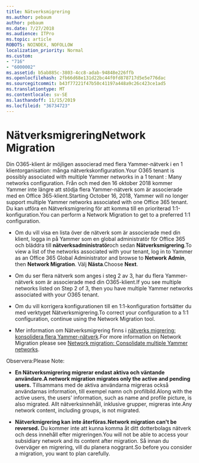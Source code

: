 ```yaml
---
title: Nätverksmigrering
ms.author: pebaum
author: pebaum
ms.date: 7/27/2018
ms.audience: ITPro
ms.topic: article
ROBOTS: NOINDEX, NOFOLLOW
localization_priority: Normal
ms.custom:
- "716"
- "6000002"
ms.assetid: b5ab885c-3803-4cc8-adab-94848e226ffb
ms.openlocfilehash: 2fb66d68e131d22bc44f0fd878717d5e5e776dac
ms.sourcegitcommit: b43f77221f47b50c41197a448a9c26c423ce1ad5
ms.translationtype: MT
ms.contentlocale: sv-SE
ms.lasthandoff: 11/15/2019
ms.locfileid: "36734723"
---
```

# <a name="network-migration"></a><span data-ttu-id="d36e8-102">Nätverksmigrering</span><span class="sxs-lookup"><span data-stu-id="d36e8-102">Network Migration</span></span>

<span data-ttu-id="d36e8-103">Din O365-klient är möjligen associerad med flera Yammer-nätverk i en 1 klientorganisation: många nätverkskonfiguration.</span><span class="sxs-lookup"><span data-stu-id="d36e8-103">Your O365 tenant is possibly associated with multiple Yammer networks in a 1 tenant : Many networks configuration.</span></span> <span data-ttu-id="d36e8-104">Från och med den 16 oktober 2018 kommer Yammer inte längre att stödja flera Yammer-nätverk som är associerade med en Office 365-klient.</span><span class="sxs-lookup"><span data-stu-id="d36e8-104">Starting October 16, 2018, Yammer will no longer support multiple Yammer networks associated with one Office 365 tenant.</span></span> <span data-ttu-id="d36e8-105">Du kan utföra en Nätverksmigrering för att komma till en prioriterad 1:1-konfiguration.</span><span class="sxs-lookup"><span data-stu-id="d36e8-105">You can perform a Network Migration to get to a preferred 1:1 configuration.</span></span>
  
- <span data-ttu-id="d36e8-106">Om du vill visa en lista över de nätverk som är associerade med din klient, logga in på Yammer som en global administratör för Office 365 och bläddra till **nätverksadministratör**och sedan **Nätverksmigrering**.</span><span class="sxs-lookup"><span data-stu-id="d36e8-106">To view a list of the networks associated with your tenant, log in to Yammer as an Office 365 Global Administrator and browse to **Network Admin**, then **Network Migration**.</span></span> <span data-ttu-id="d36e8-107">Välj **Nästa**.</span><span class="sxs-lookup"><span data-stu-id="d36e8-107">Choose **Next**.</span></span>

- <span data-ttu-id="d36e8-108">Om du ser flera nätverk som anges i steg 2 av 3, har du flera Yammer-nätverk som är associerade med din O365-klient.</span><span class="sxs-lookup"><span data-stu-id="d36e8-108">If you see multiple networks listed on Step 2 of 3, then you have multiple Yammer networks associated with your O365 tenant.</span></span>

- <span data-ttu-id="d36e8-109">Om du vill korrigera konfigurationen till en 1:1-konfiguration fortsätter du med verktyget Nätverksmigrering.</span><span class="sxs-lookup"><span data-stu-id="d36e8-109">To correct your configuration to a 1:1 configuration, continue using the Network Migration tool.</span></span>

- <span data-ttu-id="d36e8-110">Mer information om Nätverksmigrering finns i [nätverks migrering: konsolidera flera Yammer-nätverk](https://docs.microsoft.com/yammer/configure-your-yammer-network/consolidate-multiple-yammer-networks).</span><span class="sxs-lookup"><span data-stu-id="d36e8-110">For more information on Network Migration please see [Network migration: Consolidate multiple Yammer networks](https://docs.microsoft.com/yammer/configure-your-yammer-network/consolidate-multiple-yammer-networks).</span></span>

<span data-ttu-id="d36e8-111">Observera:</span><span class="sxs-lookup"><span data-stu-id="d36e8-111">Please Note:</span></span>
  
- <span data-ttu-id="d36e8-112">**En Nätverksmigrering migrerar endast aktiva och väntande användare.**</span><span class="sxs-lookup"><span data-stu-id="d36e8-112">**A network migration migrates only the active and pending users.**</span></span> <span data-ttu-id="d36e8-113">Tillsammans med de aktiva användarna migreras också användarnas information, till exempel namn och profilbild.</span><span class="sxs-lookup"><span data-stu-id="d36e8-113">Along with the active users, the users' information, such as name and profile picture, is also migrated.</span></span> <span data-ttu-id="d36e8-114">Allt nätverksinnehåll, inklusive grupper, migreras inte.</span><span class="sxs-lookup"><span data-stu-id="d36e8-114">Any network content, including groups, is not migrated.</span></span>

- <span data-ttu-id="d36e8-115">**Nätverkmigrering kan inte återföras.**</span><span class="sxs-lookup"><span data-stu-id="d36e8-115">**Network migration can't be reversed.**</span></span> <span data-ttu-id="d36e8-116">Du kommer inte att kunna komma åt ditt dotterbolags nätverk och dess innehåll efter migreringen.</span><span class="sxs-lookup"><span data-stu-id="d36e8-116">You will not be able to access your subsidiary network and its content after migration.</span></span> <span data-ttu-id="d36e8-117">Så innan du överväger en migrering, vill du planera noggrant.</span><span class="sxs-lookup"><span data-stu-id="d36e8-117">So before you consider a migration, you want to plan carefully.</span></span>
